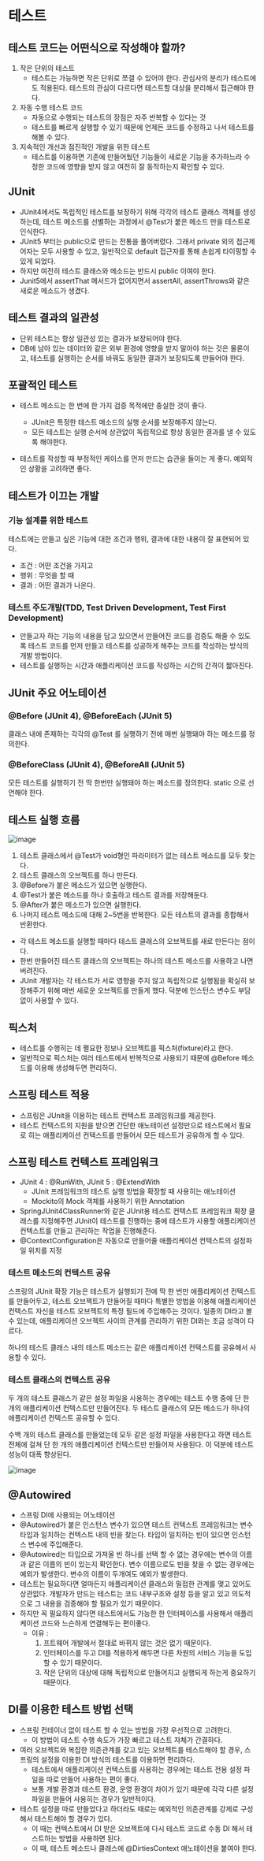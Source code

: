 # 테스트

## 테스트 코드는 어떤식으로 작성해야 할까?
1. 작은 단위의 테스트
    * 테스트는 가능하면 작은 단위로 쪼갤 수 있어야 한다. 관심사의 분리가 테스트에도 적용된다. 테스트의 관심이 다르다면 테스트할 대상을 분리해서 접근해야 한다.
2. 자동 수행 테스트 코드
    * 자동으로 수행되는 테스트의 장점은 자주 반복할 수 있다는 것
    * 테스트를 빠르게 실행할 수 있기 때문에 언제든 코드를 수정하고 나서 테스트를 해볼 수 있다.
3. 지속적인 개선과 점진적인 개발을 위한 테스트
    * 테스트를 이용하면 기존에 만들어뒀던 기능들이 새로운 기능을 추가하느라 수정한 코드에 영향을 받지 않고 여전히 잘 동작하는지 확인할 수 있다.

## JUnit
* JUnit4에서도 독립적인 테스트를 보장하기 위해 각각의 테스트 클래스 객체를 생성하는데, 테스트 메소드를 선별하는 과정에서 @Test가 붙은 메소드 만을 테스트로 인식한다.
* JUnit5 부터는 public으로 만드는 전통을 풀어버렸다. 그래서 private 외의 접근제어자는 모두 사용할 수 있고, 일반적으로 default 접근자를 통해 손쉽게 타이핑할 수 있게 되었다.
* 하지만 여전히 테스트 클래스와 메소드는 반드시 public 이여야 한다.
* Junit5에서 assertThat 메서드가 없어지면서 assertAll, assertThrows와 같은 새로운 메소드가 생겼다.

## 테스트 결과의 일관성
* 단위 테스트는 항상 일관성 있는 결과가 보장되어야 한다.
* DB에 남아 있는 데이터와 같은 외부 환경에 영향을 받지 말아야 하는 것은 물론이고, 테스트를 실행하는 순서를 바꿔도 동일한 결과가 보장되도록 만들어야 한다.

## 포괄적인 테스트
* 테스트 메소드는 한 번에 한 가지 검증 목적에만 충실한 것이 좋다.
    * JUnit은 특정한 테스트 메소드의 실행 순서를 보장해주지 않는다. 
    * 모든 테스트는 실행 순서에 상관없이 독립적으로 항상 동일한 결과를 낼 수 있도록 해야한다.

* 테스트를 작성할 때 부정적인 케이스를 먼저 만드는 습관을 들이는 게 좋다. 예외적인 상황을 고려하면 좋다.

## 테스트가 이끄는 개발
### 기능 설계를 위한 테스트
테스트에는 만들고 싶은 기능에 대한 조건과 행위, 결과에 대한 내용이 잘 표현되어 있다.
* 조건 : 어떤 조건을 가지고
* 행위 : 무엇을 할 때
* 결과 : 어떤 결과가 나온다.

### 테스트 주도개발(TDD, Test Driven Development, Test First Development)
* 만들고자 하는 기능의 내용을 담고 있으면서 만들어진 코드를 검증도 해줄 수 있도록 테스트 코드를 먼저 만들고 테스트를 성공하게 해주는 코드를 작성하는 방식의 개발 방법이다.
* 테스트를 실행하는 시간과 애플리케이션 코드를 작성하는 시간의 간격이 짧아진다.

## JUnit 주요 어노테이션
### @Before (JUnit 4), @BeforeEach (JUnit 5)
클래스 내에 존재하는 각각의 @Test 를 실행하기 전에 매번 실행돼야 하는 메소드를 정의한다.

### @BeforeClass (JUnit 4), @BeforeAll (JUnit 5)
모든 테스트를 실행하기 전 딱 한번만 실행돼야 하는 메소드를 정의한다. static 으로 선언해야 한다.

## 테스트 실행 흐름
![image](https://github.com/kmularise/TIL/assets/106499310/80805168-a9ce-419a-bfae-66eafd880a70)

1. 테스트 클래스에서 @Test가 void형인 파라미터가 없는 테스트 메소드를 모두 찾는다.
2. 테스트 클래스의 오브젝트를 하나 만든다.
3. @Before가 붙은 메소드가 있으면 실행한다.
4. @Test가 붙은 메소드를 하나 호출하고 테스트 결과를 저장해둔다.
5. @After가 붙은 메소드가 있으면 실행한다.
6. 나머지 테스트 메소드에 대해 2~5번을 반복한다. 모든 테스트의 결과를 종합해서 반환한다.

* 각 테스트 메소드를 실행할 때마다 테스트 클래스의 오브젝트를 새로 만든다는 점이다.
* 한번 만들어진 테스트 클래스의 오브젝트는 하나의 테스트 메소드를 사용하고 나면 버려진다. 
* JUnit 개발자는 각 테스트가 서로 영향을 주지 않고 독립적으로 실행됨을 확실히 보장해주기 위해 매번 새로운 오브젝트를 만들게 했다. 덕분에 인스턴스 변수도 부담 없이 사용할 수 있다.

## 픽스처
* 테스트를 수행히는 데 펼요한 정보나 오브젝트를 픽스처(fixture)라고 한다.
* 일반적으로 픽스처는 여러 테스트에서 반복적으로 사용되기 때문에 @Before 메소드를 이용해 생성해두면 편리하다.

## 스프링 테스트 적용
* 스프링은 JUnit을 이용하는 테스트 컨텍스트 프레임워크를 제공한다.
* 테스트 컨텍스트의 지원을 받으면 간단한 애노테이션 설정만으로 테스트에서 필요로 히는 애플리케이션 컨텍스트를 만들어서 모든 테스트가 공유하게 할 수 있다.

## 스프링 테스트 컨텍스트 프레임워크
* JUnit 4 : @RunWith, JUnit 5 : @ExtendWith
    * JUnit 프레임워크의 테스트 실행 방법을 확장할 때 사용히는 애노테이션
    * Mockito의 Mock 객체를 사용하기 위한 Annotation
* SpringJUnit4ClassRunner와 같은 JUnit용 테스트 컨텍스트 프레임워크 확장 클래스를 지정해주면 JUnit이 테스트를 진행하는 중에 테스트가 사용할 애플리케이션 컨텍스트를 만들고 관리하는 작업을 진행해준다.
* @ContextConfiguration은 자동으로 만들어줄 애플리케이션 컨텍스트의 설정파일 위치를 지정

### 테스트 메소드의 컨텍스트 공유
스프링의 JUnit 확장 기능은 테스트가 실행되기 전에 딱 한 번만 애플리케이션 컨텍스트를 만들어두고, 테스트 오브젝트가 만들어질 때마다 특별한 방법을 이용해 애플리케이션 컨텍스트 자신을 테스트 오브젝트의 특정 필드에 주입해주는 것이다. 일종의 DI라고 볼 수 있는데, 애플리케이션 오브젝트 사이의 관계를 관리하기 위한 DI와는 조금 성격이 다르다.

하나의 테스트 클래스 내의 테스트 메소드는 같은 애플리케이션 컨텍스트를 공유해서 사용할 수 있다.

### 테스트 클래스의 컨텍스트 공유
두 개의 테스트 클래스가 같은 설정 파일을 사용하는 경우에는 테스트 수행 중에 단 한 개의 애플리케이션 컨텍스트만 만들어진다. 두 테스트 클래스의 모든 메소드가 하나의 애플리케이션 컨텍스트 공유할 수 있다.

수백 개의 테스트 클래스를 만들었는데 모두 같은 설정 파일을 사용한다고 하면 테스트 전체에 걸쳐 단 한 개의 애플리케이션 컨텍스트만 만들어져 사용된다.  이 덕분에 테스트 성능이 대폭 향상된다.

![image](https://github.com/kmularise/TIL/assets/106499310/2835fb49-f3a5-424f-a37a-63815350738a)

## @Autowired
* 스프링 DI에 사용되는 어노테이션
* @Autowired가 붙은 인스턴스 변수가 있으면 테스트 컨텍스트 프레임워크는 변수 타입과 일치하는 컨텍스트 내의 빈을 찾는다. 타입이 일치하는 빈이 있으면 인스턴스 변수에 주입해준다.
* @Autowired는 타입으로 가져올 빈 하나를 선택 할 수 없는 경우에는 변수의 이름과 같은 이름의 빈이 있는지 확인한다. 변수 이름으로도 빈을 찾을 수 없는 경우에는 예외가 발생한다. 변수의 이름이 두개여도 예외가 발생한다.
* 테스트는 필요하다면 얼마든지 애플리케이션 클래스와 밀접한 관계를 맺고 있어도 상관없다. 개발자가 만드는 테스트는 코드 내부구조와 설정 등을 알고 있고 의도적으로 그 내용을 검증해야 할 필요가 있기 때문이다.
* 하지만 꼭 필요하지 않다면 테스트에서도 가능한 한 인터페이스를 사용해서 애플리케이션 코드와 느슨하게 연결해두는 편이좋다.
    * 이유 :
        1. 프트웨어 개발에서 절대로 바뀌지 않는 것은 없기 때문이다.
        2. 인터페이스를 두고 DI를 적용하게 해두면 다른 차원의 서비스 기능을 도입할 수 있기 때문이다.
        3. 작은 단위의 대상에 대해 독립적으로 만들어지고 실행되게 하는게 중요하기 때문이다.

## DI를 이용한 테스트 방법 선택
* 스프링 컨테이너 없이 테스트 할 수 있는 방법을 가장 우선적으로 고려한다. 
    * 이 방법이 테스트 수행 속도가 가장 빠르고 테스트 자체가 간결하다. 
* 여러 오브젝트와 복잡한 의존관계를 갖고 있는 오브젝트를 테스트해야 할 경우, 스프링의 설정을 이용한 DI 방식의 테스트를 이용하면 편리하다.
    * 테스트에서 애플리케이션 컨텍스트를 사용하는 경우에는 테스트 전용 설정 파일을 따로 만들어 사용하는 편이 좋다. 
    * 보통 개발 환경과 테스트 환경, 운영 환경이 차이가 있기 때문에 각각 다른 설정 파일을 만들어 사용히는 경우가 일반적이다.
* 테스트 설정을 따로 만들었다고 하더라도 때로는 예외적인 의존관계를 강제로 구성해서 테스트해야 할 경우가 있다.
    * 이 때는 컨텍스트에서 DI 받은 오브젝트에 다시 테스트 코드로 수동 DI 해서 테스트하는 방법을 사용하면 된다.
    * 이 때, 테스트 메소드나 클래스에 @DirtiesContext 애노테이션을 붙여야 한다.